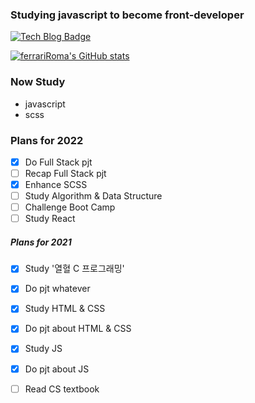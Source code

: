 ### Studying javascript to become front-developer

[![Tech Blog Badge](http://img.shields.io/badge/-Tech%20blog-black?style=flat-square&logo=github&link=https://blog.naver.com/ehdekdghkdwp)](https://blog.naver.com/ehdekdghkdwp)

[![ferrariRoma's GitHub stats](https://github-readme-stats.vercel.app/api?username=wayneglik&show_icons=true&theme=material-palenight)](https://github.com/anuraghazra/github-readme-stats)

<!--
![HTML5](https://img.shields.io/badge/-HTML5-F05032?style=for-the-badge&logo=html5&logoColor=ffffff)
![CSS3](https://img.shields.io/badge/-CSS3-007ACC?style=for-the-badge&logo=css3)
![JavaScript](https://img.shields.io/badge/-JavaScript-%23F7DF1C?style=for-the-badge&logo=javascript&logoColor=000000&labelColor=%23F7DF1C&color=%23FFCE5A)
![Node](https://img.shields.io/badge/-Nodejs-43853d?style=for-the-badge&logo=Node.js&logoColor=white)
![Git](https://img.shields.io/badge/-Git-F05032?style=for-the-badge&logo=git&logoColor=ffffff) 
-->

<!-- study now -->
### Now Study
- javascript
- scss

<!-- Plan -->
### Plans for 2022
- [x] Do Full Stack pjt
- [ ] Recap Full Stack pjt
- [x] Enhance SCSS
- [ ] Study Algorithm & Data Structure
- [ ] Challenge Boot Camp
- [ ] Study React

##### Plans for 2021
- [x] Study '열혈 C 프로그래밍'
- [x] Do pjt whatever
- [x] Study HTML & CSS
- [x] Do pjt about HTML & CSS
- [x] Study JS
- [x] Do pjt about JS
- [ ] Read CS textbook



<!--
**wayneglik/wayneglik** is a ✨ _special_ ✨ repository because its `README.md` (this file) appears on your GitHub profile.

Here are some ideas to get you started:

- 🔭 I’m currently working on ...
- 🌱 I’m currently learning ...
- 👯 I’m looking to collaborate on ...
- 🤔 I’m looking for help with ...
- 💬 Ask me about ...
- 📫 How to reach me: ...
- 😄 Pronouns: ...
- ⚡ Fun fact: ...
-->
